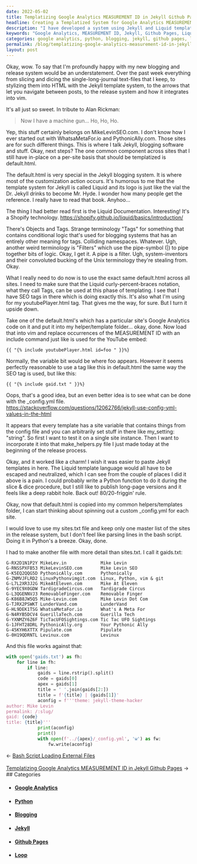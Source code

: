 ```yaml
---
date: 2022-05-02
title: Templatizing Google Analytics MEASUREMENT ID in Jekyll Github Pages
headline: Creating a Templatized System for Google Analytics MEASUREMENT ID in Jekyll Github Pages
description: "I have developed a system using Jekyll and Liquid template language to templatize the Google Analytics MEASUREMENT ID for my websites. To keep track of them, I wrote Python scripts to parse through the lines in sites.txt and create a `_config.yml` file for each website. With this system, I have a master list of my sites and a quick way to update the information."
keywords: "Google Analytics, MEASUREMENT ID, Jekyll, Github Pages, Liquid template language, Python, sites.txt, `_config.yml`, blogging, make_helpers.py, gaids.txt, loop, master list, update"
categories: google analytics, python, blogging, jekyll, github pages, loop
permalink: /blog/templatizing-google-analytics-measurement-id-in-jekyll-github-pages/
layout: post
---
```



Okay, wow. To say that I'm profoundly happy with my new blogging and release
system would be an understatement. Over the past week everything from slicing
and dicing the single-long-journal text-files that I keep, to stylizing them
into HTML with the Jekyll template system, to the arrows that let you navigate
between posts, to the release system and how it integrates into vim.

It's all just so sweet. In tribute to Alan Rickman:

> Now I have a machine gun... Ho, Ho, Ho.

Yep, this stuff certainly belongs on MikeLevinSEO.com. I don't know how I ever
started out with WhatsaMetaFor.io and PythonicAlly.com. Those sites are for
such different things. This is where I talk Jekyll, blogging software and
stuff. Okay, next steps? The one common component across sites that I still
have in-place on a per-site basis that should be templatized is default.html.

The default.html is very special in the Jekyll blogging system. It is where
most of the customization action occurs. It's humorous to me that the template
system for Jekyll is called Liquid and its logo is just like the vial the Dr.
Jekyll drinks to become Mr. Hyde. I wonder how many people get the reference. I
really have to read that book. Anyhoo...

The thing I had better read first is the Liquid Documentation. Interesting!
It's a Shopify technology. https://shopify.github.io/liquid/basics/introduction/

There's Objects and Tags. Strange terminology "Tags" for something that
contains conditional logic that's used for blogging systems that has an
entirely other meaning for tags. Colliding namespaces. Whatever. Ugh, another
weird terminology is "Filters" which use the pipe-symbol (|) to pipe together
bits of logic. Okay, I get it. A pipe is a filter. Ugh, system-inventors and
their convoluted bucking of the Unix terminology they're stealing from. Okay.

What I really need to do now is to use the exact same default.html across all
sites. I need to make sure that the Liquid curly-percent-braces notation, what
they call Tags, can be used at this phase of templating. I see that I have SEO
tags in there which is doing exactly this. It's also what I'm using for my
youtubePlayer.html tag. That gives me the way, for sure. But I turn it upside
down.

Take one of the default.html's which has a particular site's Google Analytics
code on it and put it into my helper/template folder... okay, done. Now load
that into vim and replace occurrences of the MEASUREMENT ID with an include
command just like is used for the YouTube embed:

    {{ "{% include youtubePlayer.html id=foo " }}%}

Normally, the variable bit would be where foo appears. However it seems
perfectly reasonable to use a tag like this in default.html the same way the
SEO tag is used, but like this:

    {{ "{% include gaid.txt " }}%}

Oops, that's a good idea, but an even better idea is to see what can be done
with the \_config.yml file. https://stackoverflow.com/questions/12062766/jekyll-use-config-yml-values-in-the-html

It appears that every template has a site variable that contains things from
the config file and you can arbitrarily set stuff in there like my_setting:
"string". So first I want to test it on a single site instance. Then I want to
incorporate it into that make_helpers.py file I just made today at the
beginning of the release process.

Okay, and it worked like a charm! I wish it was easier to paste Jekyll
templates in here. The Liquid template language would all have to be escaped
and neutralized, which I can see from the couple of places I did it above is a
pain. I could probably write a Python function to do it during the slice & dice
procedure, but I still like to publish long-page versions and it feels like a
deep rabbit hole. Back out! 80/20-friggin' rule.

Okay, now that default.html is copied into my common helpers/templates folder,
I can start thinking about spinning out a custom \_config.yml for each site.

I would love to use my sites.txt file and keep only one master list of the
sites in the release system, but I don't feel like parsing lines in the bash
script. Doing it in Python's a breeze. Okay, done.

I had to make another file with more detail than sites.txt. I call it
gaids.txt:

    G-RX2D1N1P2Y MikeLev.in             Mike Levin
    G-RNSSPXFB53 MikeLevinSEO.com       Mike Levin SEO
    G-K5EQ2QQG5D PythonicAlly.com       Pythonically
    G-ZNMVJFLRD2 LinuxPythonvimgit.com  Linux, Python, vim & git
    G-L7L2XR3J2G MikeAtEleven.com       Mike At Eleven
    G-9YEC9X0GDW TardigradeCircus.com   Tardigrade Circus
    G-L3QGENNVJ3 RemovableFinger.com    Removable Finger
    G-K86B8JW5Q5 Mike-Levin.com         Mike Levin Dot Com
    G-TJRX2PSWKT LunderVand.com         LunderVand
    G-HL9DEK1TSG WhatsaMetaFor.io       What's A Meta For
    G-N4RYB5DCV4 GuerillaTech.com       Guerilla Tech
    G-YXNMZY6Z6F TicTacUFOSightings.com Tic Tac UFO Sightings
    G-1JFHT28DRL PythonicAlly.org       Your Pythonic Ally
    G-45KYH6XTTX Pipulate.com           Pipulate
    G-0H19QDRNTL Levinux.com            Levinux

And this file works against that:

```python
with open('gaids.txt') as fh:
    for line in fh:
        if line:
            gaids = line.rstrip().split()
            code = gaids[0]
            apex = gaids[1]
            title = ' '.join(gaids[2:])
            title = f'{title} | {gaids[1]}'
            aconfig = f'''theme: jekyll-theme-hacker
author: Mike Levin
permalink: /:slug/
gaid: {code}
title: {title}'''
            print(aconfig)
            print()
            with open(f'../{apex}/_config.yml', 'w') as fw:
                fw.write(aconfig)
```


<div class="arrow-links"><div class="post-nav-prev"><span class="arrow">&larr;&nbsp;</span><a href="/blog/bash-script-loading-external-files/">Bash Script Loading External Files</a></div> &nbsp; <div class="post-nav-next"><a href="/blog/templatizing-google-analytics-measurement-id-in-jekyll-github-pages/">Templatizing Google Analytics MEASUREMENT ID in Jekyll Github Pages</a><span class="arrow">&nbsp;&rarr;</span></div></div>
## Categories

<ul>
<li><h4><a href='/google-analytics/'>Google Analytics</a></h4></li>
<li><h4><a href='/python/'>Python</a></h4></li>
<li><h4><a href='/blogging/'>Blogging</a></h4></li>
<li><h4><a href='/jekyll/'>Jekyll</a></h4></li>
<li><h4><a href='/github-pages/'>Github Pages</a></h4></li>
<li><h4><a href='/loop/'>Loop</a></h4></li></ul>